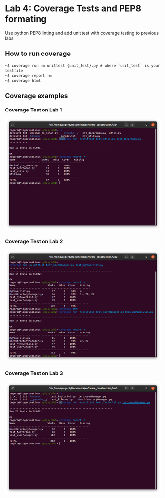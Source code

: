 # Lab 4: Coverage Tests and PEP8 formating

Use python PEP8 linting and add unit test with coverage testing to previous labs

## How to run coverage

```shell
~$ coverage run -m unittest {unit_test}.py # where `unit_test` is your testfile
~$ coverage report -m
~$ coverage html
```

## Coverage examples

### Coverage Test on Lab 1

![alt text](coverage_lab1.png "Running coverage test on lab 1")

### Coverage Test on Lab 2

![alt text](coverage_lab2.png "Running coverage test on lab 2")

### Coverage Test on Lab 3

![alt text](coverage_lab3.png "Running coverage test on lab 3")
